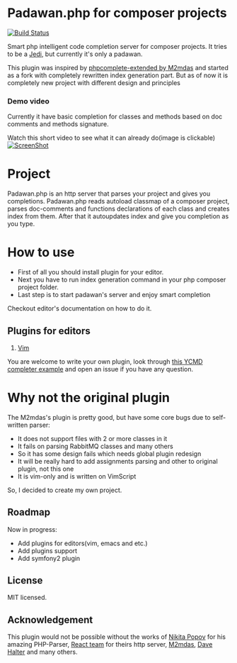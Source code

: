 Padawan.php for composer projects
=================================

[![Build Status](https://travis-ci.org/mkusher/padawan.php.svg?branch=master)](https://travis-ci.org/mkusher/padawan.php)

Smart php intelligent code completion server for composer projects.
It tries to be a [Jedi](https://github.com/davidhalter/jedi-vim),
but currently it's only a padawan.

This plugin was inspired by
[phpcomplete-extended by M2mdas](https://github.com/m2mdas/phpcomplete-extended)
and started as a fork with completely rewritten index generation part.
But as of now it is completely new project with different design and principles

### Demo video

Currently it have basic completion for classes and methods based on doc comments
and methods signature.

Watch this short video to see what it can already do(image is clickable)
[![ScreenShot](http://i1.ytimg.com/vi/Y54P2N1T6-I/maxresdefault.jpg)](https://www.youtube.com/watch?v=Y54P2N1T6-I)

Project
=======

Padawan.php is an http server that parses your project and gives you
completions.
Padawan.php reads autoload classmap of a composer project, parses
doc-comments and functions declarations of each class and creates index
from them. After that it autoupdates index and give you completion
as you type.

How to use
==========

- First of all you should install plugin for your editor.
- Next you have to run index generation command in your php composer
project folder.
- Last step is to start padawan's server and enjoy smart completion

Checkout editor's documentation on how to do it.

Plugins for editors
-------------------

1. [Vim](https://github.com/mkusher/padawan.vim)

You are welcome to write your own plugin, look through [this YCMD completer
example](https://gist.github.com/43bcff85d5e2f3ec3c55) and open an issue if you
have any question.

Why not the original plugin
===========================

The M2mdas's plugin is pretty good, but have some core bugs due to
self-written parser:

* It does not support files with 2 or more classes in it
* It fails on parsing RabbitMQ classes and many others
* So it has some design fails which needs global plugin redesign
* It will be really hard to add assignments parsing and
other to original plugin, not this one
* It is vim-only and is written on VimScript

So, I decided to create my own project.

Roadmap
-------

Now in progress:

* Add plugins for editors(vim, emacs and etc.)
* Add plugins support
* Add symfony2 plugin

License
-------
MIT licensed.

Acknowledgement
---------------

This plugin would not be possible without the works of
[Nikita Popov](https://github.com/nikic) for his amazing PHP-Parser,
[React team](https://github.com/reactphp) for theirs http server,
[M2mdas](https://github.com/m2mdas),
[Dave Halter](https://github.com/davidhalter)
and many others.
